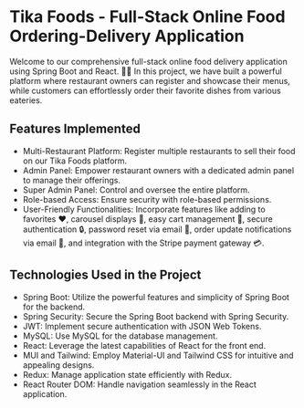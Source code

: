 # Tika Foods - Full-Stack Online Food Ordering-Delivery Application

Welcome to our comprehensive full-stack online food delivery application using Spring Boot and React. 🍔📱 In this project, we have built a powerful platform where restaurant owners can register and showcase their menus, while customers can effortlessly order their favorite dishes from various eateries.

## Features Implemented

- Multi-Restaurant Platform: Register multiple restaurants to sell their food on our Tika Foods platform.
- Admin Panel: Empower restaurant owners with a dedicated admin panel to manage their offerings.
- Super Admin Panel: Control and oversee the entire platform.
- Role-based Access: Ensure security with role-based permissions.
- User-Friendly Functionalities: Incorporate features like adding to favorites ❤️, carousel displays 🎠, easy cart management 🛒, secure authentication 🔒, password reset via email 📧, order update notifications via email 📨, and integration with the Stripe payment gateway 💳.

## Technologies Used in the Project

- Spring Boot: Utilize the powerful features and simplicity of Spring Boot for the backend.
- Spring Security: Secure the Spring Boot backend with Spring Security.
- JWT: Implement secure authentication with JSON Web Tokens.
- MySQL: Use MySQL for the database management.
- React: Leverage the latest capabilities of React for the front end.
- MUI and Tailwind: Employ Material-UI and Tailwind CSS for intuitive and appealing designs.
- Redux: Manage application state efficiently with Redux.
- React Router DOM: Handle navigation seamlessly in the React application.
